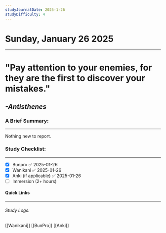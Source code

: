 ```yaml
---
studyJournalDate: 2025-1-26
studyDifficulty: 4
---
```


# Sunday, January 26 2025
---
# "Pay attention to your enemies, for they are the first to discover your mistakes."

## *-Antisthenes*


### A Brief Summary:
---
Nothing new to report.

### Study Checklist:
---
- [x] Bunpro ✅ 2025-01-26
- [x] Wanikani ✅ 2025-01-26
- [x] Anki (if applicable) ✅ 2025-01-26
- [ ] Immersion (2+ hours)

#### Quick Links
---
###### Study Logs:
[[Wanikani]]
[[BunPro]]
[[Anki]]